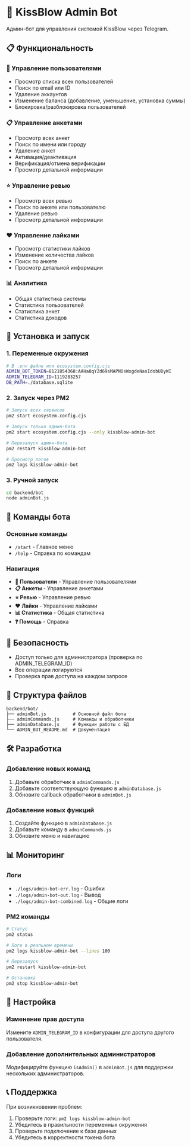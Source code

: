 # 🔧 KissBlow Admin Bot

Админ-бот для управления системой KissBlow через Telegram.

## 📋 Функциональность

### 👥 Управление пользователями
- Просмотр списка всех пользователей
- Поиск по email или ID
- Удаление аккаунтов
- Изменение баланса (добавление, уменьшение, установка суммы)
- Блокировка/разблокировка пользователей

### 📋 Управление анкетами
- Просмотр всех анкет
- Поиск по имени или городу
- Удаление анкет
- Активация/деактивация
- Верификация/отмена верификации
- Просмотр детальной информации

### ⭐ Управление ревью
- Просмотр всех ревью
- Поиск по анкете или пользователю
- Удаление ревью
- Просмотр детальной информации

### ❤️ Управление лайками
- Просмотр статистики лайков
- Изменение количества лайков
- Поиск по анкете
- Просмотр детальной информации

### 📊 Аналитика
- Общая статистика системы
- Статистика пользователей
- Статистика анкет
- Статистика доходов

## 🚀 Установка и запуск

### 1. Переменные окружения
```bash
# В .env файле или ecosystem.config.cjs
ADMIN_BOT_TOKEN=8121854368:AAHa8qYZd69sMAPNOsWxgdeNasIdobUDyWI
ADMIN_TELEGRAM_ID=1119283257
DB_PATH=./database.sqlite
```

### 2. Запуск через PM2
```bash
# Запуск всех сервисов
pm2 start ecosystem.config.cjs

# Запуск только админ-бота
pm2 start ecosystem.config.cjs --only kissblow-admin-bot

# Перезапуск админ-бота
pm2 restart kissblow-admin-bot

# Просмотр логов
pm2 logs kissblow-admin-bot
```

### 3. Ручной запуск
```bash
cd backend/bot
node adminBot.js
```

## 📱 Команды бота

### Основные команды
- `/start` - Главное меню
- `/help` - Справка по командам

### Навигация
- **👥 Пользователи** - Управление пользователями
- **📋 Анкеты** - Управление анкетами
- **⭐ Ревью** - Управление ревью
- **❤️ Лайки** - Управление лайками
- **📊 Статистика** - Общая статистика
- **❓ Помощь** - Справка

## 🔐 Безопасность

- Доступ только для администратора (проверка по ADMIN_TELEGRAM_ID)
- Все операции логируются
- Проверка прав доступа на каждом запросе

## 📁 Структура файлов

```
backend/bot/
├── adminBot.js          # Основной файл бота
├── adminCommands.js     # Команды и обработчики
├── adminDatabase.js     # Функции работы с БД
└── ADMIN_BOT_README.md  # Документация
```

## 🛠️ Разработка

### Добавление новых команд
1. Добавьте обработчик в `adminCommands.js`
2. Добавьте соответствующую функцию в `adminDatabase.js`
3. Обновите callback обработчики в `adminBot.js`

### Добавление новых функций
1. Создайте функцию в `adminDatabase.js`
2. Добавьте команду в `adminCommands.js`
3. Обновите меню и навигацию

## 📊 Мониторинг

### Логи
- `./logs/admin-bot-err.log` - Ошибки
- `./logs/admin-bot-out.log` - Вывод
- `./logs/admin-bot-combined.log` - Общие логи

### PM2 команды
```bash
# Статус
pm2 status

# Логи в реальном времени
pm2 logs kissblow-admin-bot --lines 100

# Перезапуск
pm2 restart kissblow-admin-bot

# Остановка
pm2 stop kissblow-admin-bot
```

## 🔧 Настройка

### Изменение прав доступа
Измените `ADMIN_TELEGRAM_ID` в конфигурации для доступа другого пользователя.

### Добавление дополнительных администраторов
Модифицируйте функцию `isAdmin()` в `adminBot.js` для поддержки нескольких администраторов.

## 📞 Поддержка

При возникновении проблем:
1. Проверьте логи: `pm2 logs kissblow-admin-bot`
2. Убедитесь в правильности переменных окружения
3. Проверьте подключение к базе данных
4. Убедитесь в корректности токена бота
